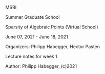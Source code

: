 MSRI

Summer Graduate School

Sparsity of Algebraic Points (Virtual School)

June 07, 2021 - June 18, 2021

Organizers: Philipp Habegger, Hector Pasten

Lecture notes for week 1

Author: Philipp Habegger, (c)2021

